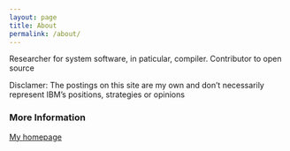 ```yaml
---
layout: page
title: About
permalink: /about/
---
```


Researcher for system software, in paticular, compiler.
Contributor to open source

Disclamer:
The postings on this site are my own and don’t necessarily represent IBM’s positions, strategies or opinions

### More Information

[My homepage](http://ibm.co/kiszk)
